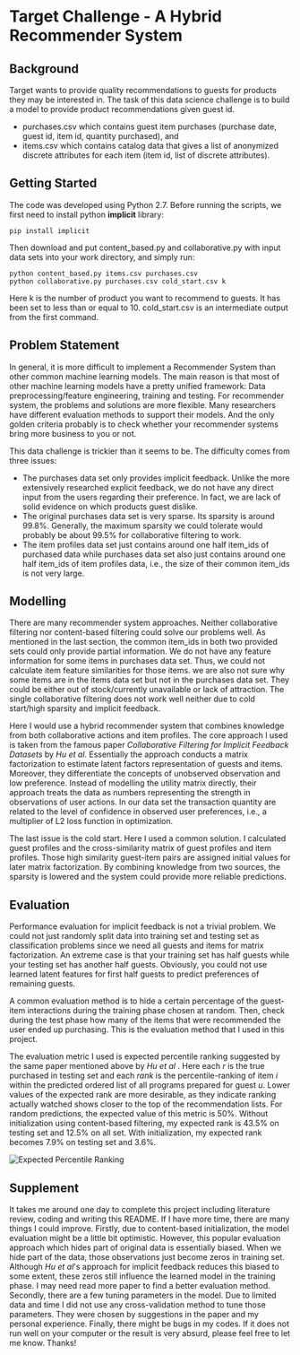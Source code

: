 # Target Challenge - A Hybrid Recommender System 


## Background
Target wants to provide quality recommendations to guests for products they may be interested in. The task of this data science challenge is to build a model to provide product recommendations given guest id. 
- purchases.csv which contains guest item purchases (purchase date, guest id, item id, quantity purchased), and
- items.csv which contains catalog data that gives a list of anonymized discrete attributes for each item (item id, list of discrete attributes).

## Getting Started
The code was developed using Python 2.7. Before running the scripts, we first need to install python **implicit** library:
```
pip install implicit
```
Then download and put content_based.py and collaborative.py with input data sets into your work directory, and simply run:
```
python content_based.py items.csv purchases.csv
python collaborative.py purchases.csv cold_start.csv k
```
Here k is the number of product you want to recommend to guests. It has been set to less than or equal to 10. cold_start.csv 
is an intermediate output from the first command.

## Problem Statement
In general, it is more difficult to implement a Recommender System than other common machine learning models. The main reason is that most of other machine learning models have a pretty unified framework: Data preprocessing/feature engineering, training and testing. For recommender system, the problems and solutions are more flexible. Many researchers have different evaluation methods to support their models. And the only golden criteria probably is to check whether your recommender systems bring more business to you or not.

This data challenge is trickier than it seems to be. The difficulty comes from three issues:
- The purchases data set only provides implicit feedback. Unlike the more extensively researched explicit feedback, we do not have any
direct input from the users regarding their preference. In fact, we are lack of solid evidence on which products guest dislike.
- The original purchases data set is very sparse. Its sparsity is around 99.8%. Generally, the maximum sparsity we could tolerate would probably be about 99.5% for collaborative filtering to work.
- The item profiles data set just contains around one half item_ids of purchased data while purchases data set also just contains around one half item_ids of item profiles data, i.e., the size of their common item_ids is not very large.

## Modelling
There are many recommender system approaches. Neither collaborative filtering nor content-based filtering could solve our problems well. As mentioned in the last section, the common item_ids in both two provided sets could only provide partial information. We do not have any feature information for some items in purchases data set. Thus, we could not calculate item feature similarities for those items. we are also not sure why some items are in the items data set but not in the purchases data set. They could be either out of stock/currently unavailable or lack of attraction. The single collaborative filtering does not work well neither due to cold start/high sparsity and implicit feedback.

Here I would use a hybrid recommender system that combines knowledge from both collaborative actions and item profiles.  The core approach I used is taken from the famous paper *Collaborative Filtering for Implicit Feedback Datasets* by *Hu et al*. Essentially the approach conducts a matrix factorization to estimate latent factors representation of guests and items. Moreover, they differentiate the concepts of unobserved observation and low preference. Instead of modelling the utility matrix directly, their approach treats the data as numbers representing the strength in observations of user actions. In our data set the transaction quantity are related to the level of confidence in observed user preferences, i.e., a multiplier of L2 loss function in optimization. 

The last issue is the cold start. Here I used a common solution. I calculated guest profiles and the cross-similarity matrix of guest profiles and item profiles. Those high similarity guest-item pairs are assigned initial values for later matrix factorization. By combining knowledge from two sources, the sparsity is lowered and the system could provide more reliable predictions.

## Evaluation
Performance evaluation for implicit feedback is not a trivial problem. We could not just randomly split data into training set and testing set as classification problems since we need all guests and items for matrix factorization. An extreme case is that your training set has half guests while your testing set has another half guests. Obviously, you could not use learned latent features for first half guests to predict preferences of remaining guests. 

A common evaluation method is to hide a certain percentage of the guest-item interactions during the training phase chosen at random. Then, check during the test phase how many of the items that were recommended the user ended up purchasing. This is the evaluation method that I used in this project.

The evaluation metric I used is expected percentile ranking suggested by the same paper mentioned above by *Hu et al* . Here each *r* is the true purchased in testing set and each *rank* is the percentile-ranking of item *i* within the predicted ordered list of all programs prepared for guest *u*. Lower values of the expected rank are more desirable, as they indicate ranking actually watched shows closer to the top of the recommendation lists. For random predictions, the expected value of this metric is 50%. Without initialization using content-based filtering, my expected rank is 43.5% on testing set and 12.5% on all set. With initialization, my expected rank becomes 7.9% on testing set and 3.6%.

![Expected Percentile Ranking](https://github.com/zhz46/target_challenge/blob/master/rank.png)

## Supplement
It takes me around one day to complete this project including literature review, coding and writing this README. If I have more time, there are many things I could improve. Firstly, due to content-based initialization, the model evaluation might be a little bit optimistic. However, this popular evaluation approach which hides part of original data is essentially biased. When we hide part of the data, those observations just become zeros in training set. Although *Hu et al*'s approach for implicit feedback reduces this biased to some extent, these zeros still influence the learned model in the training phase. I may need read more paper to find a better evaluation method. Secondly, there are a few tuning parameters in the model. Due to limited data and time I did not use any cross-validation method to tune those parameters. They were chosen by suggestions in the paper and my personal experience. Finally, there might be bugs in my codes. If it does not run well on your computer or the result is very absurd, please feel free to let me know. Thanks!

